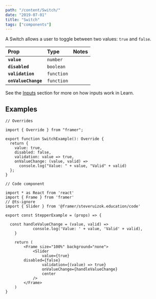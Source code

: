 ```yaml
---
path: "/content/Switch/"
date: "2019-07-01"
title: "Switch"
tags: ["components"]
---
```


A Switch allows a user to toggle between two values: `true` and `false`.

| Prop                | Type       | Notes |
| :------------------ | :--------- | :---- |
| **`value`**         | `number`   |       |
| **`disabled`**      | `boolean`  |       |
| **`validation`**    | `function` |       |
| **`onValueChange`** | `function` |       |

See the [Inputs](content/Inputs) section for more on how inputs work in Learn.

## Examples

```tsx
// Overrides

import { Override } from "framer";

export function SwitchExample(): Override {
  return {
    value: true,
    disabled: false,
    validation: value => true,
    onValueChange: (value, valid) =>
      console.log("Value: " + value, "Valid" + valid)
  };
}
```

```tsx
// Code component

import * as React from 'react'
import { Frame } from 'framer'
// @ts-ignore
import { Slider } from '@framer/steveruizok.education/code'

export const StepperExample = (props) => {

  const handleValueChange = (value, valid) =>
			console.log('Value: ' + value, 'Valid' + valid),
	}

	return (
		<Frame size="100%" background="none">
			<Slider
				value={true}
        disabled={false}
				validation={(value) => true}
				onValueChange={handleValueChange}
				center
			/>
		</Frame>
	)
}
```
